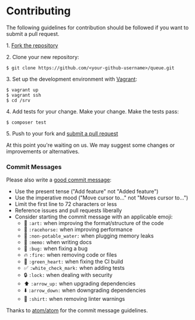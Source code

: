 # Contributing

The following guidelines for contribution should be followed if you want to submit a pull request.

1\. [Fork the repository](https://github.com/graze/queue/fork)

2\. Clone your new repository:

    $ git clone https://github.com/<your-github-username>/queue.git

3\. Set up the development environment with [Vagrant](https://www.vagrantup.com):

    $ vagrant up
    $ vagrant ssh
    $ cd /srv

4\. Add tests for your change. Make your change. Make the tests pass:

    $ composer test

5\. Push to your fork and [submit a pull request](https://github.com/graze/queue/compare)

At this point you're waiting on us. We may suggest some changes or improvements or alternatives.

### Commit Messages

Please also write a [good commit message](http://tbaggery.com/2008/04/19/a-note-about-git-commit-messages.html):

* Use the present tense ("Add feature" not "Added feature")
* Use the imperative mood ("Move cursor to..." not "Moves cursor to...")
* Limit the first line to 72 characters or less
* Reference issues and pull requests liberally
* Consider starting the commit message with an applicable emoji:
    * :art: `:art:` when improving the format/structure of the code
    * :racehorse: `:racehorse:` when improving performance
    * :non-potable_water: `:non-potable_water:` when plugging memory leaks
    * :memo: `:memo:` when writing docs
    * :bug: `:bug:` when fixing a bug
    * :fire: `:fire:` when removing code or files
    * :green_heart: `:green_heart:` when fixing the CI build
    * :white_check_mark: `:white_check_mark:` when adding tests
    * :lock: `:lock:` when dealing with security
    * :arrow_up: `:arrow_up:` when upgrading dependencies
    * :arrow_down: `:arrow_down:` when downgrading dependencies
    * :shirt: `:shirt:` when removing linter warnings

Thanks to [atom/atom](https://github.com/atom/atom) for the commit message guidelines.
